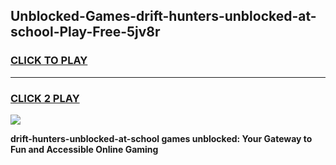 
## Unblocked-Games-drift-hunters-unblocked-at-school-Play-Free-5jv8r
<h3>
<a href="https://premium76.site?title=drift-hunters-unblocked-at-school&ref=21A">CLICK TO PLAY</a></h3>
<hr>

<h3>
<a href="https://premium76.site?title=drift-hunters-unblocked-at-school&ref=21A">CLICK 2 PLAY</a>
  
</h3>

<a href="https://premium76.site?title=drift-hunters-unblocked-at-school&ref=21A"><img src="https://clearcache.store/games.png"></a>


**drift-hunters-unblocked-at-school games unblocked: Your Gateway to Fun and Accessible Online Gaming**
